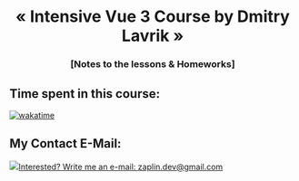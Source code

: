 <h1 align="center">« Intensive Vue 3 Course by Dmitry Lavrik »</h1>
<h3 align="center">[Notes to the lessons & Homeworks]</h3>

## Time spent in this course:

[![wakatime](https://wakatime.com/badge/user/f37ab12b-d024-4d9e-ae52-28518e6bcaf7/project/d90c89ba-7094-4df5-b19a-4d3948a3dc97.svg)](https://wakatime.com/badge/user/f37ab12b-d024-4d9e-ae52-28518e6bcaf7/project/d90c89ba-7094-4df5-b19a-4d3948a3dc97)

## My Contact E-Mail:

<a href="mailto:zaplin.dev@gmail.com"><img src="https://github.com/alienat3d/icons-for-github/blob/dev/send-email.svg">Interested? Write me an e-mail: zaplin.dev@gmail.com</a>
